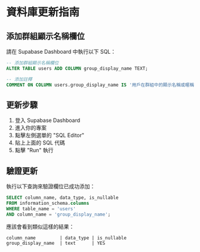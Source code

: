 # 資料庫更新指南

## 添加群組顯示名稱欄位

請在 Supabase Dashboard 中執行以下 SQL：

```sql
-- 添加群組顯示名稱欄位
ALTER TABLE users ADD COLUMN group_display_name TEXT;

-- 添加註釋
COMMENT ON COLUMN users.group_display_name IS '用戶在群組中的顯示名稱或暱稱';
```

## 更新步驟

1. 登入 Supabase Dashboard
2. 進入你的專案
3. 點擊左側選單的 "SQL Editor"
4. 貼上上面的 SQL 代碼
5. 點擊 "Run" 執行

## 驗證更新

執行以下查詢來驗證欄位已成功添加：

```sql
SELECT column_name, data_type, is_nullable
FROM information_schema.columns 
WHERE table_name = 'users' 
AND column_name = 'group_display_name';
```

應該會看到類似這樣的結果：
```
column_name         | data_type | is_nullable
group_display_name  | text      | YES
```